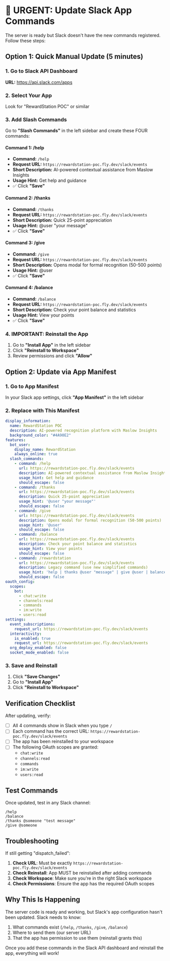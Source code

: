 # 🚨 URGENT: Update Slack App Commands

The server is ready but Slack doesn't have the new commands registered. Follow these steps:

## Option 1: Quick Manual Update (5 minutes)

### 1. Go to Slack API Dashboard
**URL:** https://api.slack.com/apps

### 2. Select Your App
Look for "RewardStation POC" or similar

### 3. Add Slash Commands
Go to **"Slash Commands"** in the left sidebar and create these FOUR commands:

#### Command 1: /help
- **Command:** `/help`
- **Request URL:** `https://rewardstation-poc.fly.dev/slack/events`
- **Short Description:** AI-powered contextual assistance from Maslow Insights
- **Usage Hint:** Get help and guidance
- ✅ Click **"Save"**

#### Command 2: /thanks  
- **Command:** `/thanks`
- **Request URL:** `https://rewardstation-poc.fly.dev/slack/events`
- **Short Description:** Quick 25-point appreciation
- **Usage Hint:** @user "your message"
- ✅ Click **"Save"**

#### Command 3: /give
- **Command:** `/give`
- **Request URL:** `https://rewardstation-poc.fly.dev/slack/events`
- **Short Description:** Opens modal for formal recognition (50-500 points)
- **Usage Hint:** @user
- ✅ Click **"Save"**

#### Command 4: /balance
- **Command:** `/balance`
- **Request URL:** `https://rewardstation-poc.fly.dev/slack/events`
- **Short Description:** Check your point balance and statistics
- **Usage Hint:** View your points
- ✅ Click **"Save"**

### 4. IMPORTANT: Reinstall the App
1. Go to **"Install App"** in the left sidebar
2. Click **"Reinstall to Workspace"**
3. Review permissions and click **"Allow"**

## Option 2: Update via App Manifest

### 1. Go to App Manifest
In your Slack app settings, click **"App Manifest"** in the left sidebar

### 2. Replace with This Manifest
```yaml
display_information:
  name: RewardStation POC
  description: AI-powered recognition platform with Maslow Insights
  background_color: "#4A90E2"
features:
  bot_user:
    display_name: RewardStation
    always_online: true
  slash_commands:
    - command: /help
      url: https://rewardstation-poc.fly.dev/slack/events
      description: AI-powered contextual assistance from Maslow Insights
      usage_hint: Get help and guidance
      should_escape: false
    - command: /thanks
      url: https://rewardstation-poc.fly.dev/slack/events
      description: Quick 25-point appreciation
      usage_hint: '@user "your message"'
      should_escape: false
    - command: /give
      url: https://rewardstation-poc.fly.dev/slack/events
      description: Opens modal for formal recognition (50-500 points)
      usage_hint: '@user'
      should_escape: false
    - command: /balance
      url: https://rewardstation-poc.fly.dev/slack/events
      description: Check your point balance and statistics
      usage_hint: View your points
      should_escape: false
    - command: /rewardstation
      url: https://rewardstation-poc.fly.dev/slack/events
      description: Legacy command (use new simplified commands)
      usage_hint: 'help | thanks @user "message" | give @user | balance'
      should_escape: false
oauth_config:
  scopes:
    bot:
      - chat:write
      - channels:read
      - commands
      - im:write
      - users:read
settings:
  event_subscriptions:
    request_url: https://rewardstation-poc.fly.dev/slack/events
  interactivity:
    is_enabled: true
    request_url: https://rewardstation-poc.fly.dev/slack/events
  org_deploy_enabled: false
  socket_mode_enabled: false
```

### 3. Save and Reinstall
1. Click **"Save Changes"**
2. Go to **"Install App"**
3. Click **"Reinstall to Workspace"**

## Verification Checklist

After updating, verify:
- [ ] All 4 commands show in Slack when you type `/`
- [ ] Each command has the correct URL: `https://rewardstation-poc.fly.dev/slack/events`
- [ ] The app has been reinstalled to your workspace
- [ ] The following OAuth scopes are granted:
  - `chat:write`
  - `channels:read`
  - `commands`
  - `im:write`
  - `users:read`

## Test Commands
Once updated, test in any Slack channel:
```
/help
/balance
/thanks @someone "test message"
/give @someone
```

## Troubleshooting

If still getting "dispatch_failed":
1. **Check URL**: Must be exactly `https://rewardstation-poc.fly.dev/slack/events`
2. **Check Reinstall**: App MUST be reinstalled after adding commands
3. **Check Workspace**: Make sure you're in the right Slack workspace
4. **Check Permissions**: Ensure the app has the required OAuth scopes

## Why This Is Happening

The server code is ready and working, but Slack's app configuration hasn't been updated. Slack needs to know:
1. What commands exist (`/help`, `/thanks`, `/give`, `/balance`)
2. Where to send them (our server URL)
3. That the app has permission to use them (reinstall grants this)

Once you add these commands in the Slack API dashboard and reinstall the app, everything will work!